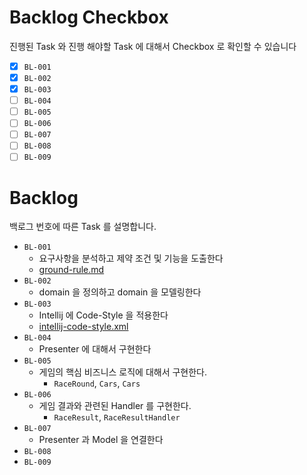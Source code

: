 # Backlog Checkbox

진행된 Task 와 진행 해야할 Task 에 대해서 Checkbox 로 확인할 수 있습니다

- [x] `BL-001`
- [x] `BL-002`
- [x] `BL-003`
- [ ] `BL-004`
- [ ] `BL-005`
- [ ] `BL-006`
- [ ] `BL-007`
- [ ] `BL-008`
- [ ] `BL-009`

# Backlog

백로그 번호에 따른 Task 를 설명합니다.

- `BL-001`
  - 요구사항을 분석하고 제약 조건 및 기능을 도출한다
  - [ground-rule.md](https://github.com/dhslrl321/java-racingcar-precourse/blob/master/docs/ground-rule.md)
- `BL-002`
  - domain 을 정의하고 domain 을 모델링한다
- `BL-003`
  - Intellij 에 Code-Style 을 적용한다
  - [intellij-code-style.xml](https://github.com/dhslrl321/java-racingcar-precourse/blob/master/docs/convention)
- `BL-004`
  - Presenter 에 대해서 구현한다
- `BL-005`
  - 게임의 핵심 비즈니스 로직에 대해서 구현한다.
    - `RaceRound`, `Cars`, `Cars` 
- `BL-006`
  - 게임 결과와 관련된 Handler 를 구현한다.
    - `RaceResult`, `RaceResultHandler`
- `BL-007`
  - Presenter 과 Model  을 연결한다
- `BL-008`
- `BL-009`
